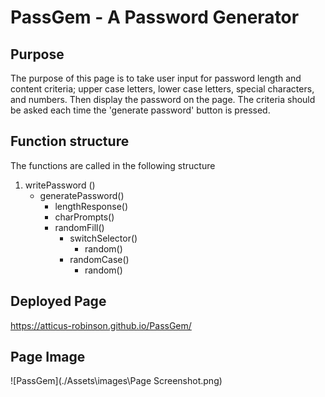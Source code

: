# PassGem - A Password Generator

## Purpose

The purpose of this page is to take user input for password length and content criteria; upper case letters, lower case letters, special characters, and numbers. Then display the password on the page. The criteria should be asked each time the 'generate password' button is pressed.

## Function structure

The functions are called in the following structure

1. writePassword ()
    - generatePassword()
        - lengthResponse()
        - charPrompts()
        - randomFill()
            - switchSelector()
                - random()
            - randomCase()
                - random()

## Deployed Page

https://atticus-robinson.github.io/PassGem/

## Page Image

![PassGem](./Assets\images\Page Screenshot.png)